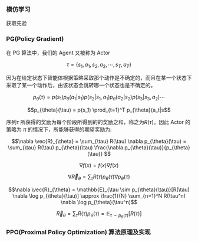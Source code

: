 
### 模仿学习
获取先验

### PG(Policy Gradient)

在 PG 算法中，我们的 Agent 又被称为 Actor

$$\tau = \{s_1,a_1,s_2,a_2,\cdots,s_T,a_T\}$$

因为在给定状态下智能体根据策略采取那个动作是不确定的，而且在某一个状态下采取了某一个动作后，由该状态会跳转哪一个状态也是不确定的。

$$p_{\theta}(\tau) = p(s_1)p_{\theta}(a_1|s_1)p(s_2|s_1,a_1)p_{\theta}(a_2|s_2)p(s_3|s_3,a_2)\cdots$$

$$p_{\theta}(\tau) = p(s_1) \prod_{t=1}^T p_{\theta}(a_t|s$$

序列$\tau$ 所获得的奖励为每个阶段所得到的的奖励之和，称之为$R(\tau)$。因此 Actor 的策略为 $\pi$ 的情况下，所能够获得的期望奖励为:

$$\nabla \vec{R}_{\theta} = \sum_{\tau} R(\tau) \nabla p_{\theta}(\tau) = \sum_{\tau} R(\tau) p_{\theta}(\tau) \frac{\nabla p_{\theta}(\tau)}{p_{\theta}(\tau)}  $$


$$\nabla f(x) = f(x)\nabla f(x)$$

$$\nabla \vec{R}_{\theta} = \sum_{\tau} R(\tau) p_{\theta}(\tau) \nabla p_{\theta}(\tau)$$

$$\nabla \vec{R}_{\theta} = \mathbb{E}_{\tau \sim p_{\theta}(\tau)}[R(\tau) \nabla \log p_{\theta}(\tau)] \approx \frac{1}{N} \sum_{n=1}^N R(\tau^n) \nabla \log p_{\theta}(\tau^n)$$

$$\vec{R}_{\theta} = \sum_{\tau} R(\tau)p_{\theta}(\tau) = \mathbb{E}_{\tau \sim p_{\theta}(\tau)}[R(\tau)] $$

### PPO(Proximal Policy Optimization) 算法原理及实现


